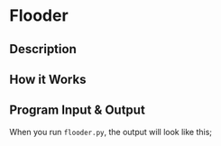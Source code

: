 # Flooder

## Description

## How it Works

## Program Input & Output

When you run `flooder.py`, the output will look like this;

```
```
